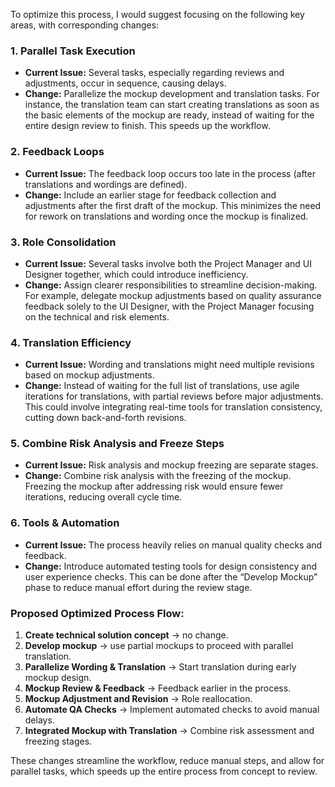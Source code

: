 To optimize this process, I would suggest focusing on the following key areas, with corresponding changes:

### 1. **Parallel Task Execution**
   - **Current Issue:** Several tasks, especially regarding reviews and adjustments, occur in sequence, causing delays.
   - **Change:** Parallelize the mockup development and translation tasks. For instance, the translation team can start creating translations as soon as the basic elements of the mockup are ready, instead of waiting for the entire design review to finish. This speeds up the workflow.

### 2. **Feedback Loops**
   - **Current Issue:** The feedback loop occurs too late in the process (after translations and wordings are defined).
   - **Change:** Include an earlier stage for feedback collection and adjustments after the first draft of the mockup. This minimizes the need for rework on translations and wording once the mockup is finalized.

### 3. **Role Consolidation**
   - **Current Issue:** Several tasks involve both the Project Manager and UI Designer together, which could introduce inefficiency.
   - **Change:** Assign clearer responsibilities to streamline decision-making. For example, delegate mockup adjustments based on quality assurance feedback solely to the UI Designer, with the Project Manager focusing on the technical and risk elements.

### 4. **Translation Efficiency**
   - **Current Issue:** Wording and translations might need multiple revisions based on mockup adjustments.
   - **Change:** Instead of waiting for the full list of translations, use agile iterations for translations, with partial reviews before major adjustments. This could involve integrating real-time tools for translation consistency, cutting down back-and-forth revisions.

### 5. **Combine Risk Analysis and Freeze Steps**
   - **Current Issue:** Risk analysis and mockup freezing are separate stages.
   - **Change:** Combine risk analysis with the freezing of the mockup. Freezing the mockup after addressing risk would ensure fewer iterations, reducing overall cycle time.

### 6. **Tools & Automation**
   - **Current Issue:** The process heavily relies on manual quality checks and feedback.
   - **Change:** Introduce automated testing tools for design consistency and user experience checks. This can be done after the “Develop Mockup” phase to reduce manual effort during the review stage.

### Proposed Optimized Process Flow:

1. **Create technical solution concept** → no change.
2. **Develop mockup** → use partial mockups to proceed with parallel translation.
3. **Parallelize Wording & Translation** → Start translation during early mockup design.
4. **Mockup Review & Feedback** → Feedback earlier in the process.
5. **Mockup Adjustment and Revision** → Role reallocation.
6. **Automate QA Checks** → Implement automated checks to avoid manual delays.
7. **Integrated Mockup with Translation** → Combine risk assessment and freezing stages.

These changes streamline the workflow, reduce manual steps, and allow for parallel tasks, which speeds up the entire process from concept to review.